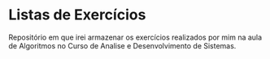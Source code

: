 # Listas de Exercícios

Repositório em que irei armazenar os exercícios realizados por mim na aula de Algoritmos no Curso de Analise e Desenvolvimento de Sistemas.

